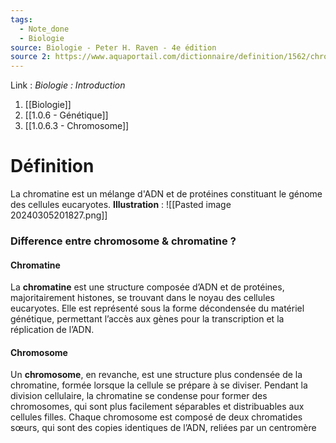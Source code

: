 ```yaml
---
tags:
  - Note_done
  - Biologie
source: Biologie - Peter H. Raven - 4e édition
source 2: https://www.aquaportail.com/dictionnaire/definition/1562/chromatine
---
```


Link :
_Biologie : Introduction_
1. [[Biologie]]
2. [[1.0.6 - Génétique]]
3. [[1.0.6.3 - Chromosome]]

# Définition
La chromatine est un mélange d'ADN et de protéines constituant le génome des cellules eucaryotes. 
**Illustration** : ![[Pasted image 20240305201827.png]]
### Difference entre chromosome & chromatine ?
#### Chromatine 
La **chromatine** est une structure composée d’ADN et de protéines, majoritairement histones, se trouvant dans le noyau des cellules eucaryotes. Elle est représenté sous la forme décondensée du matériel génétique, permettant l’accès aux gènes pour la transcription et la réplication de l’ADN.
#### Chromosome 
Un **chromosome**, en revanche, est une structure plus condensée de la chromatine, formée lorsque la cellule se prépare à se diviser. Pendant la division cellulaire, la chromatine se condense pour former des chromosomes, qui sont plus facilement séparables et distribuables aux cellules filles. Chaque chromosome est composé de deux chromatides sœurs, qui sont des copies identiques de l’ADN, reliées par un centromère